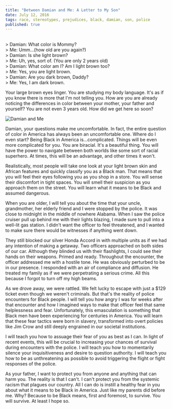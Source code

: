 ```yaml
---
title: "Between Damian and Me: A Letter to My Son"
date: July 12, 2016
tags: race, stereotypes, prejudices, black, damian, son, police
published: true
---
```


>
<br>
> Damian: What color is Mommy?
<br>
> Me: Umm...(how old are you again?)
<br>
> Damian: Is she light brown?
<br>
> Me: Uh, yes, sort of. (You are only 2 years old)
<br>
> Damian: What color am I? Am I light brown too?
<br>
> Me: Yes, you are light brown.
<br>
> Damian: Are you dark brown, Daddy?
<br>
> Me: Yes, I am dark brown.

Your large brown eyes linger. You are studying my body language. It's as if you know there is more that I'm not telling you. How are you are already noticing the differences in color between your mother, your father and yourself? You are not even 3 years old. How did we get here so soon?

![Damian and Me](http://www.evernote.com/l/AQf1NF8WTFJOEYiSLihP_3I3ySvaoYwozp4B/image.png)

Damian, your questions make me uncomfortable. In fact, the entire question of color in America has always been an uncomfortable one. Where do I even start? Being Black in America is...complicated. Things will be even more complicated for you. You are biracial. It's a beautiful thing. You will have the power to navigate between both worlds like some sort of racial superhero. At times, this will be an advantage, and other times it won't.

Realistically, most people will take one look at your light brown skin and African features and quickly classify you as a Black man. That means that you will feel their eyes following you as you shop in a store. You will sense their discomfort in tight spaces. You will smell their suspicion as you approach them on the street. You will learn what it means to be Black and assumed dangerous.

When you are older, I will tell you about the time that your uncle, grandmother, her elderly friend and I were stopped by the police. It was close to midnight in the middle of nowhere Alabama. When I saw the police cruiser pull up behind me with their lights blazing, I made sure to pull into a well-lit gas station. I didn't want the officer to feel threatened, and I wanted to make sure there would be witnesses if anything went down.

They still blocked our silver Honda Accord in with multiple units as if we had any intention of making a getaway. Two officers approached on both sides of our car. Although they blinded us with their flashlights, I could see their hands on their weapons. Primed and ready. Throughout the encounter, the officer addressed me with a hostile tone. He was obviously perturbed to be in our presence. I responded with an air of compliance and diffusion. He treated my family as if we were perpetrating a serious crime. All this because I forgot to turn off my high beams.

As we drove away, we were rattled. We felt lucky to escape with just a $129 ticket even though we weren't criminals. But that's the reality of police encounters for Black people. I will tell you how angry I was for weeks after that encounter and how I imagined ways to make that officer feel that same helplessness and fear. Unfortunately, this emasculation is something that Black men have been experiencing for centuries in America. You will learn that these fear tactics were born in slavery, transformed into overt policies like Jim Crow and still deeply engrained in our societal institutions.

I will teach you how to assuage their fear of you as best as I can. In light of recent events, this will be crucial to increasing your chances of survival during encounters with the police. I will teach you how to momentarily silence your inquisitiveness and desire to question authority. I will teach you how to be as unthreatening as possible to avoid triggering the flight or fight responses of the police.

As your father, I want to protect you from anyone and anything that can harm you. The reality is that I can't. I can't protect you from the systemic racism that plagues our country. All I can do is instill a healthy fear in you about what it means to be Black in America. Just like my parents did before me. Why? Because to be Black means, first and foremost, to survive. You will survive. At least I hope so.
